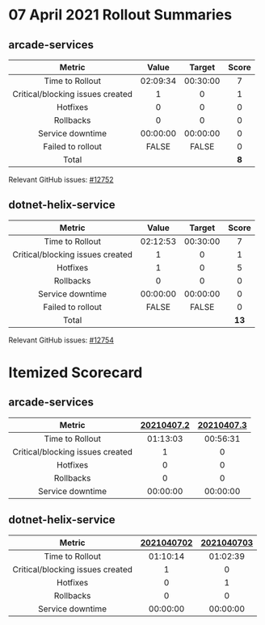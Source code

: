 # 07 April 2021 Rollout Summaries

## arcade-services

|              Metric              |   Value  |  Target  |   Score   |
|:--------------------------------:|:--------:|:--------:|:---------:|
| Time to Rollout                  | 02:09:34 | 00:30:00 |     7     |
| Critical/blocking issues created |     1    |    0     |     1     |
| Hotfixes                         |     0    |    0     |     0     |
| Rollbacks                        |     0    |    0     |     0     |
| Service downtime                 | 00:00:00 | 00:00:00 |     0     |
| Failed to rollout                |   FALSE  |   FALSE  |     0     |
| Total                            |          |          |   **8**   |

Relevant GitHub issues: [#12752](https://github.com/dotnet/core-eng/issues/12752)
## dotnet-helix-service

|              Metric              |   Value  |  Target  |   Score   |
|:--------------------------------:|:--------:|:--------:|:---------:|
| Time to Rollout                  | 02:12:53 | 00:30:00 |     7     |
| Critical/blocking issues created |     1    |    0     |     1     |
| Hotfixes                         |     1    |    0     |     5     |
| Rollbacks                        |     0    |    0     |     0     |
| Service downtime                 | 00:00:00 | 00:00:00 |     0     |
| Failed to rollout                |   FALSE  |   FALSE  |     0     |
| Total                            |          |          |   **13**   |

Relevant GitHub issues: [#12754](https://github.com/dotnet/core-eng/issues/12754)
# Itemized Scorecard

## arcade-services

| Metric | [20210407.2](https://dev.azure.com/dnceng/7ea9116e-9fac-403d-b258-b31fcf1bb293/_build/results?buildId=1076410) | [20210407.3](https://dev.azure.com/dnceng/7ea9116e-9fac-403d-b258-b31fcf1bb293/_build/results?buildId=1076607) |
|:-----:|:-----:|:-----:|
| Time to Rollout | 01:13:03 | 00:56:31 |
| Critical/blocking issues created | 1 | 0 |
| Hotfixes | 0 | 0 |
| Rollbacks | 0 | 0 |
| Service downtime | 00:00:00 | 00:00:00 |


## dotnet-helix-service

| Metric | [2021040702](https://dev.azure.com/dnceng/7ea9116e-9fac-403d-b258-b31fcf1bb293/_build/results?buildId=1076411) | [2021040703](https://dev.azure.com/dnceng/7ea9116e-9fac-403d-b258-b31fcf1bb293/_build/results?buildId=1076867) |
|:-----:|:-----:|:-----:|
| Time to Rollout | 01:10:14 | 01:02:39 |
| Critical/blocking issues created | 1 | 0 |
| Hotfixes | 0 | 1 |
| Rollbacks | 0 | 0 |
| Service downtime | 00:00:00 | 00:00:00 |

